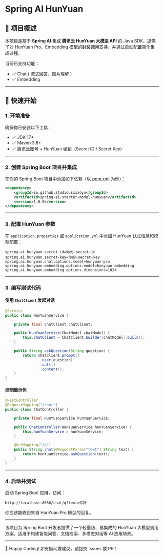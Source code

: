 # Spring AI HunYuan 

## 📌 项目概述

本项目是基于 **Spring AI** 集成 **腾讯云 HunYuan 大模型 API** 的 Java SDK，提供了对 HunYuan Pro、Embedding 模型的封装调用支持，并通过自动配置简化集成过程。


当前已支持功能：
- ✅ Chat ( 流式回答、图片理解 )
- ✅ Embedding

---

## 🚀 快速开始

### 1. 环境准备

确保你已安装以下工具：

- ✅ JDK 17+
- ✅ Maven 3.8+
- ✅ 腾讯云账号 + HunYuan 秘钥（Secret ID / Secret Key）

---

### 2. 创建 Spring Boot 项目并集成

在你的 Spring Boot 项目中添加如下依赖（以 [pom.xml](file://D:\project\spring-ai-hunyuan\pom.xml) 为例）：

```xml
<dependency>
    <groupId>io.github.studiousxiaoyu</groupId>
    <artifactId>spring-ai-starter-model-hunyuan</artifactId>
    <version>1.0.0</version>
</dependency>
```


---

### 3. 配置 HunYuan 参数

在 `application.properties` 或 `application.yml` 中添加 HunYuan 认证信息和模型配置：

```properties
spring.ai.hunyuan.secret-id=你的-secret-id
spring.ai.hunyuan.secret-key=你的-secret-key
spring.ai.hunyuan.chat.options.model=hunyuan-pro
spring.ai.hunyuan.embedding.options.model=hunyuan-embedding
spring.ai.hunyuan.embedding.options.dimensions=1024
```


---

### 3. 编写测试代码

#### 使用 `ChatClient` 发起对话

```java
@Service
public class HunYuanService {

    private final ChatClient chatClient;

    public HunYuanService(ChatModel chatModel) {
        this.chatClient = ChatClient.builder(chatModel).build();
    }

    public String askQuestion(String question) {
        return chatClient.prompt()
                .user(question)
                .call()
                .content();
    }
}
```


#### 控制器示例

```java
@RestController
@RequestMapping("/chat")
public class ChatController {

    private final HunYuanService hunYuanService;

    public ChatController(HunYuanService hunYuanService) {
        this.hunYuanService = hunYuanService;
    }

    @GetMapping("/q")
    public String chat(@RequestParam("text") String text) {
        return hunYuanService.askQuestion(text);
    }
}
```


---

### 4. 启动并测试

启动 Spring Boot 应用，访问：

```
http://localhost:8080/chat/q?text=你好
```


你应该能收到来自 HunYuan Pro 模型的回复。

---

该项目为 Spring Boot 开发者提供了一个轻量级、易集成的 HunYuan 大模型调用方案，适用于构建智能问答、文档检索、多模态对话等 AI 应用场景。

---

🎉 Happy Coding! 如有疑问或建议，请提交 Issues 或 PR！